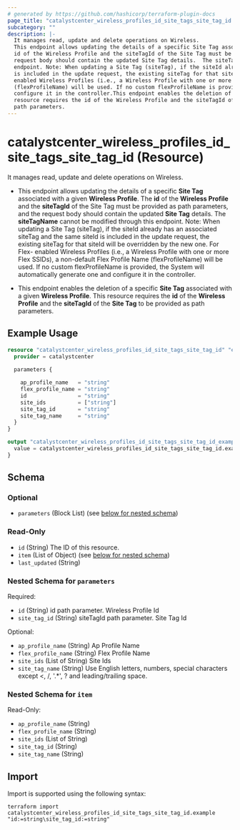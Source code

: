 ```yaml
---
# generated by https://github.com/hashicorp/terraform-plugin-docs
page_title: "catalystcenter_wireless_profiles_id_site_tags_site_tag_id Resource - terraform-provider-catalystcenter"
subcategory: ""
description: |-
  It manages read, update and delete operations on Wireless.
  This endpoint allows updating the details of a specific Site Tag associated with a given Wireless Profile. The
  id of the Wireless Profile and the siteTagId of the Site Tag must be provided as path parameters, and the
  request body should contain the updated Site Tag details.  The siteTagName cannot be modified through this
  endpoint. Note: When updating a Site Tag (siteTag), if the siteId already has an associated siteTag and the same siteId
  is included in the update request, the existing siteTag for that siteId will be overridden by the new one. For Flex-
  enabled Wireless Profiles (i.e., a Wireless Profile with one or more Flex SSIDs), a non-default Flex Profile Name
  (flexProfileName) will be used. If no custom flexProfileName is provided, the System will automatically generate one and
  configure it in the controller.This endpoint enables the deletion of a specific Site Tag associated with a given Wireless Profile. This
  resource requires the id of the Wireless Profile and the siteTagId of the Site Tag to be provided as
  path parameters.
---
```


# catalystcenter_wireless_profiles_id_site_tags_site_tag_id (Resource)

It manages read, update and delete operations on Wireless.

- This endpoint allows updating the details of a specific **Site Tag** associated with a given **Wireless Profile**. The
**id** of the **Wireless Profile** and the **siteTagId** of the Site Tag must be provided as path parameters, and the
request body should contain the updated **Site Tag** details.  The **siteTagName** cannot be modified through this
endpoint. Note: When updating a Site Tag (siteTag), if the siteId already has an associated siteTag and the same siteId
is included in the update request, the existing siteTag for that siteId will be overridden by the new one. For Flex-
enabled Wireless Profiles (i.e., a Wireless Profile with one or more Flex SSIDs), a non-default Flex Profile Name
(flexProfileName) will be used. If no custom flexProfileName is provided, the System will automatically generate one and
configure it in the controller.

- This endpoint enables the deletion of a specific **Site Tag** associated with a given **Wireless Profile**. This
resource requires the **id** of the **Wireless Profile** and the **siteTagId** of the **Site Tag** to be provided as
path parameters.

## Example Usage

```terraform
resource "catalystcenter_wireless_profiles_id_site_tags_site_tag_id" "example" {
  provider = catalystcenter
 
  parameters {

    ap_profile_name   = "string"
    flex_profile_name = "string"
    id                = "string"
    site_ids          = ["string"]
    site_tag_id       = "string"
    site_tag_name     = "string"
  }
}

output "catalystcenter_wireless_profiles_id_site_tags_site_tag_id_example" {
  value = catalystcenter_wireless_profiles_id_site_tags_site_tag_id.example
}
```

<!-- schema generated by tfplugindocs -->
## Schema

### Optional

- `parameters` (Block List) (see [below for nested schema](#nestedblock--parameters))

### Read-Only

- `id` (String) The ID of this resource.
- `item` (List of Object) (see [below for nested schema](#nestedatt--item))
- `last_updated` (String)

<a id="nestedblock--parameters"></a>
### Nested Schema for `parameters`

Required:

- `id` (String) id path parameter. Wireless Profile Id
- `site_tag_id` (String) siteTagId path parameter. Site Tag Id

Optional:

- `ap_profile_name` (String) Ap Profile Name
- `flex_profile_name` (String) Flex Profile Name
- `site_ids` (List of String) Site Ids
- `site_tag_name` (String) Use English letters, numbers, special characters except <, /, '.*', ? and leading/trailing space.


<a id="nestedatt--item"></a>
### Nested Schema for `item`

Read-Only:

- `ap_profile_name` (String)
- `flex_profile_name` (String)
- `site_ids` (List of String)
- `site_tag_id` (String)
- `site_tag_name` (String)

## Import

Import is supported using the following syntax:

```shell
terraform import catalystcenter_wireless_profiles_id_site_tags_site_tag_id.example "id:=string\site_tag_id:=string"
```
